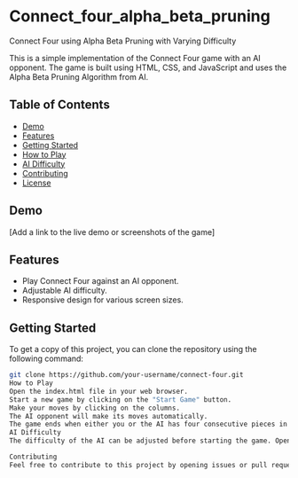 # Connect_four_alpha_beta_pruning
Connect Four using Alpha Beta Pruning with Varying Difficulty

This is a simple implementation of the Connect Four game with an AI opponent. The game is built using HTML, CSS, and JavaScript and uses the Alpha Beta Pruning Algorithm from AI.

## Table of Contents

- [Demo](#demo)
- [Features](#features)
- [Getting Started](#getting-started)
- [How to Play](#how-to-play)
- [AI Difficulty](#ai-difficulty)
- [Contributing](#contributing)
- [License](#license)

## Demo

[Add a link to the live demo or screenshots of the game]

## Features

- Play Connect Four against an AI opponent.
- Adjustable AI difficulty.
- Responsive design for various screen sizes.

## Getting Started

To get a copy of this project, you can clone the repository using the following command:

```bash
git clone https://github.com/your-username/connect-four.git
How to Play
Open the index.html file in your web browser.
Start a new game by clicking on the "Start Game" button.
Make your moves by clicking on the columns.
The AI opponent will make its moves automatically.
The game ends when either you or the AI has four consecutive pieces in a row, column, or diagonal.
AI Difficulty
The difficulty of the AI can be adjusted before starting the game. Open the index.html file and find the difficulty selection dropdown. Choose the desired difficulty level (1-5), with 5 being the most challenging.

Contributing
Feel free to contribute to this project by opening issues or pull requests. Your feedback and contributions are welcome!
